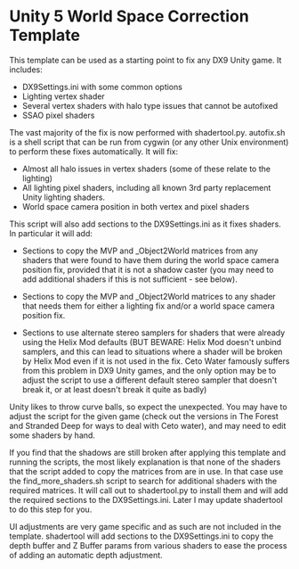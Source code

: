 Unity 5 World Space Correction Template
=======================================

This template can be used as a starting point to fix any DX9 Unity game. It
includes:

- DX9Settings.ini with some common options
- Lighting vertex shader
- Several vertex shaders with halo type issues that cannot be autofixed
- SSAO pixel shaders

The vast majority of the fix is now performed with shadertool.py. autofix.sh is
a shell script that can be run from cygwin (or any other Unix environment) to
perform these fixes automatically. It will fix:

- Almost all halo issues in vertex shaders (some of these relate to the
  lighting)
- All lighting pixel shaders, including all known 3rd party replacement Unity
  lighting shaders.
- World space camera position in both vertex and pixel shaders

This script will also add sections to the DX9Settings.ini as it fixes shaders.
In particular it will add:

- Sections to copy the MVP and \_Object2World matrices from any shaders that
  were found to have them during the world space camera position fix, provided
  that it is not a shadow caster (you may need to add additional shaders if
  this is not sufficient - see below).

- Sections to copy the MVP and \_Object2World matrices to any shader that needs
  them for either a lighting fix and/or a world space camera position fix.

- Sections to use alternate stereo samplers for shaders that were already using
  the Helix Mod defaults (BUT BEWARE: Helix Mod doesn't unbind samplers, and
  this can lead to situations where a shader will be broken by Helix Mod even
  if it is not used in the fix. Ceto Water famously suffers from this problem
  in DX9 Unity games, and the only option may be to adjust the script to use a
  different default stereo sampler that doesn't break it, or at least doesn't
  break it quite as badly)

Unity likes to throw curve balls, so expect the unexpected. You may have to
adjust the script for the given game (check out the versions in The Forest and
Stranded Deep for ways to deal with Ceto water), and may need to edit some
shaders by hand.

If you find that the shadows are still broken after applying this template and
running the scripts, the most likely explanation is that none of the shaders
that the script added to copy the matrices from are in use. In that case use
the find\_more\_shaders.sh script to search for additional shaders with the
required matrices. It will call out to shadertool.py to install them and will
add the required sections to the DX9Settings.ini. Later I may update shadertool
to do this step for you.

UI adjustments are very game specific and as such are not included in the
template. shadertool will add sections to the DX9Settings.ini to copy the depth
buffer and Z Buffer params from various shaders to ease the process of adding
an automatic depth adjustment.
